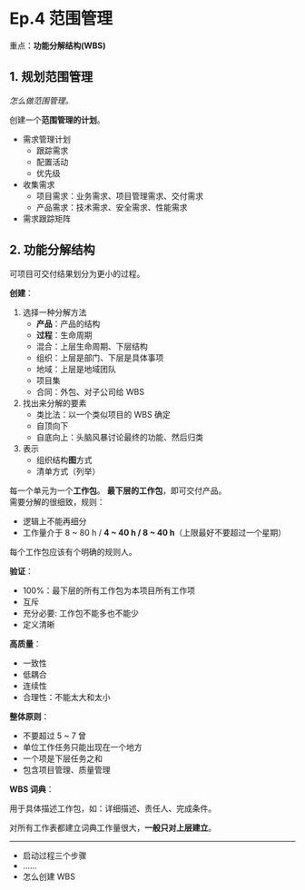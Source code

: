 # Ep.4 范围管理

重点：**功能分解结构(WBS)**

## 1. 规划范围管理

*怎么做范围管理。*

创建一个**范围管理的计划**。

* 需求管理计划
  * 跟踪需求
  * 配置活动
  * 优先级
* 收集需求
  * 项目需求：业务需求、项目管理需求、交付需求
  * 产品需求：技术需求、安全需求、性能需求
* 需求跟踪矩阵

## 2. 功能分解结构

可项目可交付结果划分为更小的过程。

**创建**：

1. 选择一种分解方法
   * **产品**：产品的结构
   * **过程**：生命周期
   * 混合：上层生命周期、下层结构
   * 组织：上层是部门、下层是具体事项
   * 地域：上层是地域团队
   * 项目集
   * 合同：外包、对子公司给 WBS
2. 找出来分解的要素
   * 类比法：以一个类似项目的 WBS 确定
   * 自顶向下
   * 自底向上：头脑风暴讨论最终的功能、然后归类
3. 表示
   * 组织结构**图**方式
   * 清单方式（列举）

每一个单元为一个**工作包**。
**最下层的工作包**，即可交付产品。  
需要分解的很细致，规则：

* 逻辑上不能再细分
* 工作量介于 8 ~ 80 h / **4 ~ 40 h / 8 ~ 40 h**（上限最好不要超过一个星期）

每个工作包应该有个明确的规则人。

**验证**：

* 100%：最下层的所有工作包为本项目所有工作项
* 互斥
* 充分必要: 工作包不能多也不能少
* 定义清晰

**高质量**：

* 一致性
* 低耦合
* 连续性
* 合理性：不能太大和太小

**整体原则**：

* 不要超过 5 ~ 7 曾
* 单位工作任务只能出现在一个地方
* 一个项是下层任务之和
* 包含项目管理、质量管理

**WBS 词典**：  

用于具体描述工作包，如：详细描述、责任人、完成条件。

对所有工作表都建立词典工作量很大，**一般只对上层建立**。

---

* 启动过程三个步骤
* ……
* 怎么创建 WBS